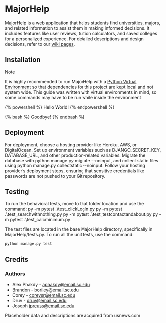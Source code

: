 # MajorHelp

MajorHelp is a web application that helps students find universities, majors, and related information to assist them in making informed decisions. It includes features like user reviews, tuition calculators, and saved colleges for a personalized experience. For detailed descriptions and design decisions, refer to our [wiki pages](https://github.com/SCCapstone/pestopanini/wiki).

## Installation

> [!NOTE]
> It is highly recommended to run MajorHelp with a [Python Virtual Environment](https://docs.python.org/3/library/venv.html) so that dependencies for this project are kept local and not system wide. 
> This guide was written with virtual environments in mind, so some commands may have to be run while inside the environment

{% powershell %}
Hello World!
{% endpowershell %}

{% bash %}
Goodbye!
{% endbash %}


## Deployment
For deployment, choose a hosting provider like Heroku, AWS, or DigitalOcean. Set up environment variables such as DJANGO_SECRET_KEY, DATABASE_URL, and other production-related variables. Migrate the database with python manage.py migrate --noinput, and collect static files using python manage.py collectstatic --noinput. Follow your hosting provider’s deployment steps, ensuring that sensitive credentials like passwords are not pushed to your Git repository.

## Testing



To run the behavioral tests, move to that folder location and use the command:
py -m pytest .\test_clickLogIn.py
py -m pytest .\test_searchwithnothing.py
py -m pytest .\test_testcontactandabout.py
py -m pytest .\test_calcminimum.py

The test files are located in the base MajorHelp directory, specifically in MajorHelp/tests.py.
To run all the unit tests, use the command:

```bash
python manage.py test
```

## Credits

### Authors
- Alex Phakdy - aphakdy@email.sc.edu 
- Brandon - boriley@email.sc.edu
- Corey - coreysr@email.sc.edu 
- Druv - druv@email.sc.edu
- Joseph jpreuss@email.sc.edu


Placeholder data and descriptions are acquired from usnews.com